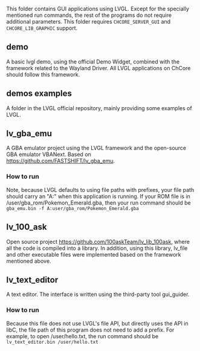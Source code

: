 This folder contains GUI applications using LVGL. Except for the specially mentioned run commands, the rest of the programs do not require additional parameters. This folder requires `CHCORE_SERVER_GUI` and `CHCORE_LIB_GRAPHIC` support.

## demo
A basic lvgl demo, using the official Demo Widget, combined with the framework related to the Wayland Driver. All LVGL applications on ChCore should follow this framework.

## demos examples
A folder in the LVGL official repository, mainly providing some examples of LVGL.

## lv_gba_emu
A GBA emulator project using the LVGL framework and the open-source GBA emulator VBANext. Based on https://github.com/FASTSHIFT/lv_gba_emu.
### How to run
Note, because LVGL defaults to using file paths with prefixes, your file path should carry an "A:" when this application is running.
If your ROM file is in /user/gba_rom/Pokemon_Emerald.gba, then your run command should be  
`gba_emu.bin -f A:user/gba_rom/Pokemon_Emerald.gba`

## lv_100_ask
Open source project https://github.com/100askTeam/lv_lib_100ask, where all the code is compiled into a library. In addition, using this library, lv_file and other executable files were implemented based on the framework mentioned above.

## lv_text_editor
A text editor. The interface is written using the third-party tool gui_guider.
### How to run
Because this file does not use LVGL's file API, but directly uses the API in libC, the file path of this program does not need to add a prefix. For example, to open /user/hello.txt, the run command should be  
`lv_text_editor.bin /user/hello.txt`
